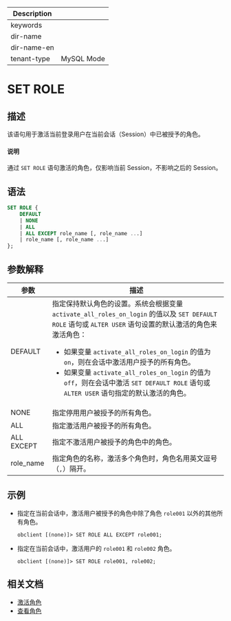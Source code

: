 | Description   |                 |
|---------------|-----------------|
| keywords      |                 |
| dir-name      |                 |
| dir-name-en   |                 |
| tenant-type   | MySQL Mode      |

# SET ROLE

## 描述

该语句用于激活当前登录用户在当前会话（Session）中已被授予的角色。

<main id="notice" type='explain'>
  <h4>说明</h4>
  <p>通过 <code>SET ROLE</code> 语句激活的角色，仅影响当前 Session，不影响之后的 Session。</p>
</main>

## 语法

```sql
SET ROLE {
    DEFAULT
    | NONE
    | ALL
    | ALL EXCEPT role_name [, role_name ...]
    | role_name [, role_name ...]
};
```

## 参数解释

|       **参数**      | **描述** |
|---------------------|----------|
| DEFAULT             | 指定保持默认角色的设置。系统会根据变量 `activate_all_roles_on_login` 的值以及 `SET DEFAULT ROLE` 语句或 `ALTER USER` 语句设置的默认激活的角色来激活角色：<ul><li>如果变量 <code>activate_all_roles_on_login</code> 的值为 <code>on</code>，则在会话中激活用户授予的所有角色。</li><li>如果变量 <code>activate_all_roles_on_login</code> 的值为 <code>off</code>，则在会话中激活 <code>SET DEFAULT ROLE</code> 语句或 <code>ALTER USER</code> 语句指定的默认激活的角色。</li></ul>|
| NONE                | 指定停用用户被授予的所有角色。|
| ALL                 | 指定激活用户被授予的所有角色。|
| ALL EXCEPT          | 指定不激活用户被授予的角色中的角色。|
| role_name           | 指定角色的名称，激活多个角色时，角色名用英文逗号（`,`）隔开。|

## 示例

* 指定在当前会话中，激活用户被授予的角色中除了角色 `role001` 以外的其他所有角色。
  
  ```shell
  obclient [(none)]> SET ROLE ALL EXCEPT role001;
  ```

* 指定在当前会话中，激活用户的 `role001` 和 `role002` 角色。
  
  ```shell
  obclient [(none)]> SET ROLE role001, role002;
  ```

## 相关文档

* [激活角色](链接待添加)
* [查看角色](链接待添加)
